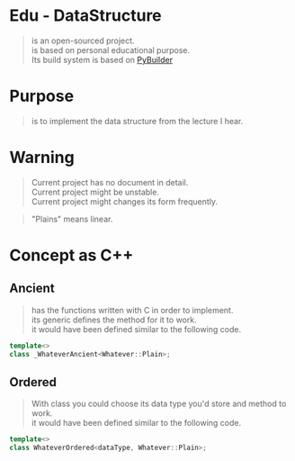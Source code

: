 # Edu - DataStructure
> is an open-sourced project.  
> is based on personal educational purpose.  
> Its build system is based on [PyBuilder](https://github.com/yuisanae2f/pyBuilder) 

# Purpose
> is to implement the data structure from the lecture I hear.

# Warning
> Current project has no document in detail.  
> Current project might be unstable.  
> Current project might changes its form frequently.  

> "Plains" means linear.

# Concept as C++
## Ancient
> has the functions written with C in order to implement.  
> its generic defines the method for it to work.  
> it would have been defined similar to the following code.
```cpp
template<>
class _WhateverAncient<Whatever::Plain>;
```

## Ordered
> With class you could choose its data type you'd store and method to work.  
> it would have been defined similar to the following code.
```cpp
template<>
class WhateverOrdered<dataType, Whatever::Plain>;
```
